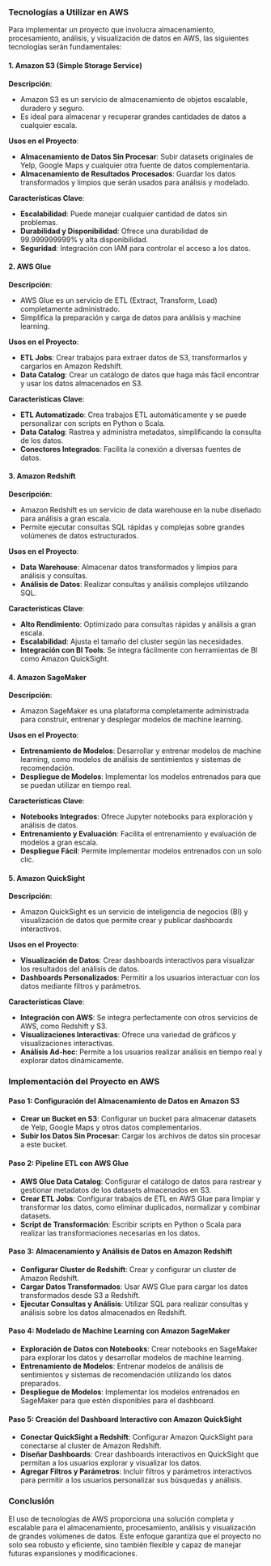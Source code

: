 ### Tecnologías a Utilizar en AWS

Para implementar un proyecto que involucra almacenamiento, procesamiento, análisis, y visualización de datos en AWS, las siguientes tecnologías serán fundamentales:

#### 1. Amazon S3 (Simple Storage Service)
**Descripción**:
- Amazon S3 es un servicio de almacenamiento de objetos escalable, duradero y seguro.
- Es ideal para almacenar y recuperar grandes cantidades de datos a cualquier escala.

**Usos en el Proyecto**:
- **Almacenamiento de Datos Sin Procesar**: Subir datasets originales de Yelp, Google Maps y cualquier otra fuente de datos complementaria.
- **Almacenamiento de Resultados Procesados**: Guardar los datos transformados y limpios que serán usados para análisis y modelado.

**Características Clave**:
- **Escalabilidad**: Puede manejar cualquier cantidad de datos sin problemas.
- **Durabilidad y Disponibilidad**: Ofrece una durabilidad de 99.999999999% y alta disponibilidad.
- **Seguridad**: Integración con IAM para controlar el acceso a los datos.

#### 2. AWS Glue
**Descripción**:
- AWS Glue es un servicio de ETL (Extract, Transform, Load) completamente administrado.
- Simplifica la preparación y carga de datos para análisis y machine learning.

**Usos en el Proyecto**:
- **ETL Jobs**: Crear trabajos para extraer datos de S3, transformarlos y cargarlos en Amazon Redshift.
- **Data Catalog**: Crear un catálogo de datos que haga más fácil encontrar y usar los datos almacenados en S3.

**Características Clave**:
- **ETL Automatizado**: Crea trabajos ETL automáticamente y se puede personalizar con scripts en Python o Scala.
- **Data Catalog**: Rastrea y administra metadatos, simplificando la consulta de los datos.
- **Conectores Integrados**: Facilita la conexión a diversas fuentes de datos.

#### 3. Amazon Redshift
**Descripción**:
- Amazon Redshift es un servicio de data warehouse en la nube diseñado para análisis a gran escala.
- Permite ejecutar consultas SQL rápidas y complejas sobre grandes volúmenes de datos estructurados.

**Usos en el Proyecto**:
- **Data Warehouse**: Almacenar datos transformados y limpios para análisis y consultas.
- **Análisis de Datos**: Realizar consultas y análisis complejos utilizando SQL.

**Características Clave**:
- **Alto Rendimiento**: Optimizado para consultas rápidas y análisis a gran escala.
- **Escalabilidad**: Ajusta el tamaño del cluster según las necesidades.
- **Integración con BI Tools**: Se integra fácilmente con herramientas de BI como Amazon QuickSight.

#### 4. Amazon SageMaker
**Descripción**:
- Amazon SageMaker es una plataforma completamente administrada para construir, entrenar y desplegar modelos de machine learning.

**Usos en el Proyecto**:
- **Entrenamiento de Modelos**: Desarrollar y entrenar modelos de machine learning, como modelos de análisis de sentimientos y sistemas de recomendación.
- **Despliegue de Modelos**: Implementar los modelos entrenados para que se puedan utilizar en tiempo real.

**Características Clave**:
- **Notebooks Integrados**: Ofrece Jupyter notebooks para exploración y análisis de datos.
- **Entrenamiento y Evaluación**: Facilita el entrenamiento y evaluación de modelos a gran escala.
- **Despliegue Fácil**: Permite implementar modelos entrenados con un solo clic.

#### 5. Amazon QuickSight
**Descripción**:
- Amazon QuickSight es un servicio de inteligencia de negocios (BI) y visualización de datos que permite crear y publicar dashboards interactivos.

**Usos en el Proyecto**:
- **Visualización de Datos**: Crear dashboards interactivos para visualizar los resultados del análisis de datos.
- **Dashboards Personalizados**: Permitir a los usuarios interactuar con los datos mediante filtros y parámetros.

**Características Clave**:
- **Integración con AWS**: Se integra perfectamente con otros servicios de AWS, como Redshift y S3.
- **Visualizaciones Interactivas**: Ofrece una variedad de gráficos y visualizaciones interactivas.
- **Análisis Ad-hoc**: Permite a los usuarios realizar análisis en tiempo real y explorar datos dinámicamente.

### Implementación del Proyecto en AWS

#### Paso 1: Configuración del Almacenamiento de Datos en Amazon S3
- **Crear un Bucket en S3**: Configurar un bucket para almacenar datasets de Yelp, Google Maps y otros datos complementarios.
- **Subir los Datos Sin Procesar**: Cargar los archivos de datos sin procesar a este bucket.

#### Paso 2: Pipeline ETL con AWS Glue
- **AWS Glue Data Catalog**: Configurar el catálogo de datos para rastrear y gestionar metadatos de los datasets almacenados en S3.
- **Crear ETL Jobs**: Configurar trabajos de ETL en AWS Glue para limpiar y transformar los datos, como eliminar duplicados, normalizar y combinar datasets.
- **Script de Transformación**: Escribir scripts en Python o Scala para realizar las transformaciones necesarias en los datos.

#### Paso 3: Almacenamiento y Análisis de Datos en Amazon Redshift
- **Configurar Cluster de Redshift**: Crear y configurar un cluster de Amazon Redshift.
- **Cargar Datos Transformados**: Usar AWS Glue para cargar los datos transformados desde S3 a Redshift.
- **Ejecutar Consultas y Análisis**: Utilizar SQL para realizar consultas y análisis sobre los datos almacenados en Redshift.

#### Paso 4: Modelado de Machine Learning con Amazon SageMaker
- **Exploración de Datos con Notebooks**: Crear notebooks en SageMaker para explorar los datos y desarrollar modelos de machine learning.
- **Entrenamiento de Modelos**: Entrenar modelos de análisis de sentimientos y sistemas de recomendación utilizando los datos preparados.
- **Despliegue de Modelos**: Implementar los modelos entrenados en SageMaker para que estén disponibles para el dashboard.

#### Paso 5: Creación del Dashboard Interactivo con Amazon QuickSight
- **Conectar QuickSight a Redshift**: Configurar Amazon QuickSight para conectarse al cluster de Amazon Redshift.
- **Diseñar Dashboards**: Crear dashboards interactivos en QuickSight que permitan a los usuarios explorar y visualizar los datos.
- **Agregar Filtros y Parámetros**: Incluir filtros y parámetros interactivos para permitir a los usuarios personalizar sus búsquedas y análisis.

### Conclusión
El uso de tecnologías de AWS proporciona una solución completa y escalable para el almacenamiento, procesamiento, análisis y visualización de grandes volúmenes de datos. Este enfoque garantiza que el proyecto no solo sea robusto y eficiente, sino también flexible y capaz de manejar futuras expansiones y modificaciones.
